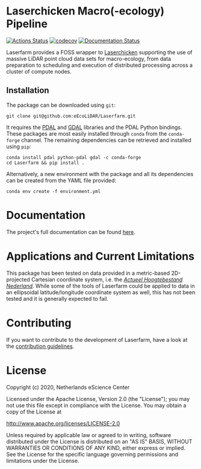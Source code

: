 # Laserchicken Macro(-ecology) Pipeline

[![Actions Status](https://github.com/eEcoLiDAR/Laserfarm/workflows/build%20and%20test/badge.svg?branch=development)](https://github.com/eEcoLiDAR/Laserfarm/actions)
[![codecov](https://codecov.io/gh/eEcoLiDAR/Laserfarm/branch/development/graph/badge.svg)](http://codecov.io/github/eEcoLiDAR/Laserfarm/branch/development)
[![Documentation Status](https://readthedocs.org/projects/Laserfarm/badge/?version=latest)](https://laserfarm.readthedocs.io/en/latest/?badge=latest)

Laserfarm provides a FOSS wrapper to [Laserchicken](https://github.com/eEcoLiDAR/laserchicken) supporting the use of
massive LiDAR point cloud data sets for macro-ecology, from data preparation to scheduling and execution
of distributed processing across a cluster of compute nodes.

## Installation

The package can be downloaded using `git`:
```shell script
git clone git@github.com:eEcoLiDAR/Laserfarm.git
```
It requires the [PDAL](https://pdal.io) and [GDAL](https://gdal.org) libraries and the PDAL Python 
bindings. These packages are most easily installed through `conda` from the `conda-forge` channel. The 
remaining dependencies can be retrieved and installed using `pip`:
```shell script
conda install pdal python-pdal gdal -c conda-forge
cd Laserfarm && pip install . 
```
Alternatively, a new environment with the package and all its dependencies can be created from the
YAML file provided:
```shell script
conda env create -f environment.yml
```

# Documentation

The project's full documentation can be found [here](https://laserfarm.readthedocs.io/en/latest/).

# Applications and Current Limitations

This package has been tested on data provided in a metric-based 2D-projected Cartesian coordinate system, i.e. the 
*[Actueel Hoogtebestand Nederland](https://www.pdok.nl/introductie/-/article/actueel-hoogtebestand-nederland-ahn3-)*. 
While some of the tools of Laserfarm could be applied to data in an ellipsoidal latitude/longitude coordinate system 
as well, this has not been tested and it is generally expected to fail. 

# Contributing

If you want to contribute to the development of Laserfarm,
have a look at the  [contribution guidelines](CONTRIBUTING.md).

# License

Copyright (c) 2020, Netherlands eScience Center

Licensed under the Apache License, Version 2.0 (the "License");
you may not use this file except in compliance with the License.
You may obtain a copy of the License at

http://www.apache.org/licenses/LICENSE-2.0

Unless required by applicable law or agreed to in writing, software
distributed under the License is distributed on an "AS IS" BASIS,
WITHOUT WARRANTIES OR CONDITIONS OF ANY KIND, either express or implied.
See the License for the specific language governing permissions and
limitations under the License.
